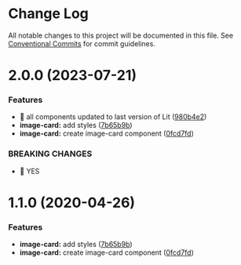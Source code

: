 # Change Log

All notable changes to this project will be documented in this file.
See [Conventional Commits](https://conventionalcommits.org) for commit guidelines.

# 2.0.0 (2023-07-21)


### Features

* 🎸 all components updated to last version of Lit ([980b4e2](https://github.com/carlosmmdiaz/cmmd-web/commit/980b4e230a078e061732e13d0db6db4d73eab480))
* **image-card:** add styles ([7b65b9b](https://github.com/carlosmmdiaz/cmmd-web/commit/7b65b9b526dac8fc32d3366e4abb6596ba6d3fa5))
* **image-card:** create image-card component ([0fcd7fd](https://github.com/carlosmmdiaz/cmmd-web/commit/0fcd7fd40dec241d12aeb273770c434ab3542824))


### BREAKING CHANGES

* 🧨 YES





# 1.1.0 (2020-04-26)


### Features

* **image-card:** add styles ([7b65b9b](https://github.com/carlosmmdiaz/cmmd-web/commit/7b65b9b526dac8fc32d3366e4abb6596ba6d3fa5))
* **image-card:** create image-card component ([0fcd7fd](https://github.com/carlosmmdiaz/cmmd-web/commit/0fcd7fd40dec241d12aeb273770c434ab3542824))
